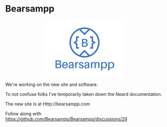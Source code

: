 # Bearsampp

<div align="center">
   <img src="/img/Bearsampp-logo.png" />
  </div>

We're working on the new site and software.

To not confuse folks I've temporarily taken down the Neard documentation.

The new site is at Http://bearsampp.com

Follow along with https://github.com/Bearsampp/Bearsampp/discussions/29
